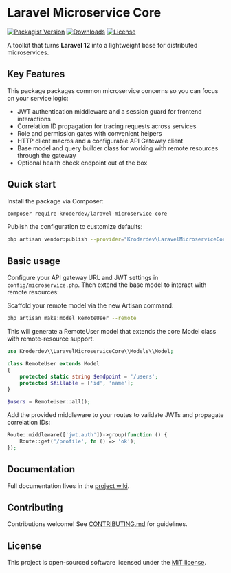 # Laravel Microservice Core

[![Packagist Version](https://img.shields.io/packagist/v/kroderdev/laravel-microservice-core.svg)](https://packagist.org/packages/kroderdev/laravel-microservice-core)
[![Downloads](https://img.shields.io/packagist/dt/kroderdev/laravel-microservice-core.svg)](https://packagist.org/packages/kroderdev/laravel-microservice-core)
[![License](https://img.shields.io/packagist/l/kroderdev/laravel-microservice-core.svg)](LICENSE)

A toolkit that turns **Laravel 12** into a lightweight base for distributed microservices.

## Key Features

This package packages common microservice concerns so you can focus on your service logic:

- JWT authentication middleware and a session guard for frontend interactions
- Correlation ID propagation for tracing requests across services
- Role and permission gates with convenient helpers
- HTTP client macros and a configurable API Gateway client
- Base model and query builder class for working with remote resources through the gateway
- Optional health check endpoint out of the box

## Quick start

Install the package via Composer:

```bash
composer require kroderdev/laravel-microservice-core
```

Publish the configuration to customize defaults:

```bash
php artisan vendor:publish --provider="Kroderdev\LaravelMicroserviceCore\Providers\MicroserviceServiceProvider"
```

## Basic usage

Configure your API gateway URL and JWT settings in `config/microservice.php`.
Then extend the base model to interact with remote resources:

Scaffold your remote model via the new Artisan command:

```bash
php artisan make:model RemoteUser --remote
```

This will generate a RemoteUser model that extends the core Model class with remote-resource support.

```php
use Kroderdev\\LaravelMicroserviceCore\\Models\\Model;

class RemoteUser extends Model
{
    protected static string $endpoint = '/users';
    protected $fillable = ['id', 'name'];
}

$users = RemoteUser::all();
```

Add the provided middleware to your routes to validate JWTs and propagate correlation IDs:

```php
Route::middleware(['jwt.auth'])->group(function () {
    Route::get('/profile', fn () => 'ok');
});
```

## Documentation

Full documentation lives in the [project wiki](https://github.com/KroderDev/laravel-microservice-core/wiki).

## Contributing

Contributions welcome! See [CONTRIBUTING.md](CONTRIBUTING.md) for guidelines.

## License

This project is open-sourced software licensed under the [MIT license](LICENSE).